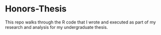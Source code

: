 # Honors-Thesis
This repo walks through the R code that I wrote and executed as part of my research and analysis for my undergraduate thesis.
